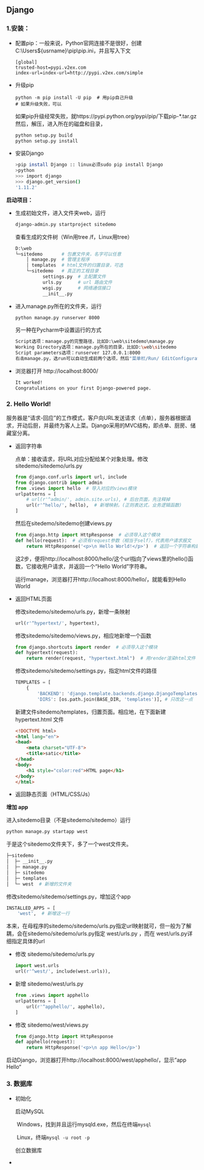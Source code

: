 

## Django



### **1.安装：**

- 配置pip：一般来说，Python官网连接不是很好，创建C:\Users\${usrname}\pip\pip.ini，并且写入下文

  ```batch
  [global]
  trusted-host=pypi.v2ex.com
  index-url=index-url=http://pypi.v2ex.com/simple
  ```

- 升级pip

  ```batch
  python -m pip install -U pip  # 用pip自己升级
  # 如果升级失败，可以
  ```
  如果pip升级经常失败，就https://pypi.python.org/pypi/pip/下载pip-*.tar.gz然后，解压，进入所在的磁盘和目录，

  ```bash
  python setup.py build
  python setup.py install
  ```

- 安装Django

  ```bash
  >pip install Django :: linux必须sudo pip install Django
  >python
  >>> import django
  >>> django.get_version()
  '1.11.2'
  ```

**启动项目：**

- 生成初始文件，进入文件夹web，运行

  ```bash
  django-admin.py startproject sitedemo
  ```

  查看生成的文件树（Win用tree /f，Linux用tree）

  ```bash
  D:\web
  └─sitedemo       # 包裹文件夹，名字可以任意
      │ manage.py  # 管理主程序
      │ templates  # html文件的归置目录，可选
      └─sitedemo   # 真正的工程目录
            settings.py  # 主配置文件
            urls.py      # url 路由文件
            wsgi.py      # 网络通信接口
            __init__.py
  ```

- 进入manage.py所在的文件夹，运行

  ```bash
  python manage.py runserver 8000
  ```

  另一种在Pycharm中设置运行的方式

  ```bash
  Script选项：manage.py的完整路径，比如D:\web\sitedemo\manage.py
  Working Directory选项：manage.py所在的目录，比如D:\web\sitedemo
  Script parameters选项：runserver 127.0.0.1:8000
  右击manage.py，选run可以自动生成前两个选项，然后"菜单栏/Run/ EditConfigurations"手动填写Script parameters
  ```

- 浏览器打开 http://localhost:8000/

  ```bash
  It worked!
  Congratulations on your first Django-powered page.
  ```






### **2. Hello World!**

服务器是“请求-回应”的工作模式，客户向URL发送请求（点单），服务器根据请求，开动后厨，并最终为客人上菜。Django采用的MVC结构，即点单、厨房、储藏室分离。

- 返回字符串

  点单：接收请求，将URL对应分配给某个对象处理。修改sitedemo/sitedemo/urls.py

  ```python
  from django.conf.urls import url, include
  from django.contrib import admin
  from .views import hello  # 导入对应的views模块
  urlpatterns = [
      # url(r'^admin/', admin.site.urls), # 后台页面，先注释掉
      url(r'^hello/', hello),  # 新增映射。(正则表达式，业务逻辑函数)
  ]
  ```

  然后在sitedemo/sitedemo创建views.py

  ```python
  from django.http import HttpResponse  # 必须导入这个模块
  def hello(request):  # 必须有request参数（相当于self），代表用户请求报文
      return HttpResponse('<p>\n Hello World!</p>')  # 返回一个字符串构建的实例
  ```

  这2步，便将http://localhost:8000/hello/这个url指向了views里的hello()函数，它接收用户请求，并返回一个“Hello World”字符串。

  运行manage，浏览器打开http://localhost:8000/hello/，就能看到Hello World

- 返回HTML页面

  修改sitedemo/sitedemo/urls.py，新增一条映射

  ```python
  url(r'^hypertext/', hypertext),
  ```

  修改sitedemo/sitedemo/views.py，相应地新增一个函数

  ```python
  from django.shortcuts import render  # 必须导入这个模块
  def hypertext(request):
      return render(request, "hypertext.html")  # 用render渲染html文件
  ```

  修改sitedemo/sitedemo/settings.py，指定html文件的路径

  ```python
  TEMPLATES = [
      {
          'BACKEND': 'django.template.backends.django.DjangoTemplates',
          'DIRS': [os.path.join(BASE_DIR, 'templates')], # 只改这一点
  ```

  新建文件sitedemo/templates，归置页面。相应地，在下面新建 hypertext.html 文件

  ```html
  <!DOCTYPE html>
  <html lang="en">
  <head>
      <meta charset="UTF-8">
      <title>satic</title>
  </head>
  <body>
      <h1 style="color:red">HTML page</h1>
  </body>
  </html>
  ```

- 返回静态页面（HTML/CSS/Js）




**增加 app**

进入sitedemo目录（不是sitedemo/sitedemo）运行

```bash
python manage.py startapp west
```

于是这个sitedemo文件夹下，多了一个west文件夹。

```bash
├─sitedemo
│  ├─ __init__.py
│  ├─ manage.py
│  ├─ sitedemo
│  ├─ templates
│  └─ west  # 新增的文件夹 
```

修改sitedemo/sitedemo/settings.py，增加这个app

```python
INSTALLED_APPS = [
    'west',  # 新增这一行
```

本来，在母程序的sitedemo/sitedemo/urls.py指定url映射就可，但一般为了解耦，会在sitedemo/sitedemo/urls.py指定 west/urls.py ，而在 west/urls.py详细指定具体的url

- 修改 sitedemo/sitedemo/urls.py

  ```python
  import west.urls
  url(r'^west/', include(west.urls)),
  ```

- 新增 sitedemo/west/urls.py

  ```python
  from .views import apphello
  urlpatterns = [
      url(r'^apphello/', apphello),
  ]
  ```

- 修改 sitedemo/west/views.py

  ```python
  from django.http import HttpResponse
  def apphello(request):
      return HttpResponse('<p>\n app Hello</p>')
  ```

启动Django，浏览器打开http://localhost:8000/west/apphello/，显示”app Hello“





### **3. 数据库**

- 初始化

  启动MySQL

  ​	Windows，找到并且运行mysqld.exe，然后在终端`mysql`

  ​	Linux，终端`mysql -u root -p`

  创立数据库

- ​

